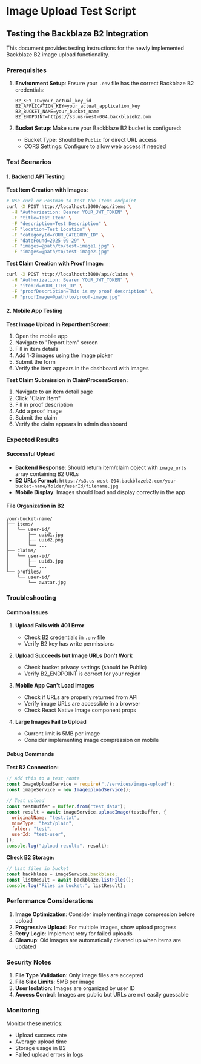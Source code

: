 # Image Upload Test Script

## Testing the Backblaze B2 Integration

This document provides testing instructions for the newly implemented Backblaze B2 image upload functionality.

### Prerequisites

1. **Environment Setup**: Ensure your `.env` file has the correct Backblaze B2 credentials:

   ```
   B2_KEY_ID=your_actual_key_id
   B2_APPLICATION_KEY=your_actual_application_key
   B2_BUCKET_NAME=your_bucket_name
   B2_ENDPOINT=https://s3.us-west-004.backblazeb2.com
   ```

2. **Bucket Setup**: Make sure your Backblaze B2 bucket is configured:
   - Bucket Type: Should be `Public` for direct URL access
   - CORS Settings: Configure to allow web access if needed

### Test Scenarios

#### 1. Backend API Testing

**Test Item Creation with Images:**

```bash
# Use curl or Postman to test the items endpoint
curl -X POST http://localhost:3000/api/items \
  -H "Authorization: Bearer YOUR_JWT_TOKEN" \
  -F "title=Test Item" \
  -F "description=Test Description" \
  -F "location=Test Location" \
  -F "categoryId=YOUR_CATEGORY_ID" \
  -F "dateFound=2025-09-29" \
  -F "images=@path/to/test-image1.jpg" \
  -F "images=@path/to/test-image2.jpg"
```

**Test Claim Creation with Proof Image:**

```bash
curl -X POST http://localhost:3000/api/claims \
  -H "Authorization: Bearer YOUR_JWT_TOKEN" \
  -F "itemId=YOUR_ITEM_ID" \
  -F "proofDescription=This is my proof description" \
  -F "proofImage=@path/to/proof-image.jpg"
```

#### 2. Mobile App Testing

**Test Image Upload in ReportItemScreen:**

1. Open the mobile app
2. Navigate to "Report Item" screen
3. Fill in item details
4. Add 1-3 images using the image picker
5. Submit the form
6. Verify the item appears in the dashboard with images

**Test Claim Submission in ClaimProcessScreen:**

1. Navigate to an item detail page
2. Click "Claim Item"
3. Fill in proof description
4. Add a proof image
5. Submit the claim
6. Verify the claim appears in admin dashboard

### Expected Results

#### Successful Upload

- **Backend Response**: Should return item/claim object with `image_urls` array containing B2 URLs
- **B2 URLs Format**: `https://s3.us-west-004.backblazeb2.com/your-bucket-name/folder/userId/filename.jpg`
- **Mobile Display**: Images should load and display correctly in the app

#### File Organization in B2

```
your-bucket-name/
├── items/
│   └── user-id/
│       ├── uuid1.jpg
│       ├── uuid2.png
│       └── ...
├── claims/
│   └── user-id/
│       ├── uuid3.jpg
│       └── ...
└── profiles/
    └── user-id/
        └── avatar.jpg
```

### Troubleshooting

#### Common Issues

1. **Upload Fails with 401 Error**

   - Check B2 credentials in `.env` file
   - Verify B2 key has write permissions

2. **Upload Succeeds but Image URLs Don't Work**

   - Check bucket privacy settings (should be Public)
   - Verify B2_ENDPOINT is correct for your region

3. **Mobile App Can't Load Images**

   - Check if URLs are properly returned from API
   - Verify image URLs are accessible in a browser
   - Check React Native Image component props

4. **Large Images Fail to Upload**
   - Current limit is 5MB per image
   - Consider implementing image compression on mobile

#### Debug Commands

**Test B2 Connection:**

```javascript
// Add this to a test route
const ImageUploadService = require("./services/image-upload");
const imageService = new ImageUploadService();

// Test upload
const testBuffer = Buffer.from("test data");
const result = await imageService.uploadImage(testBuffer, {
  originalName: "test.txt",
  mimeType: "text/plain",
  folder: "test",
  userId: "test-user",
});
console.log("Upload result:", result);
```

**Check B2 Storage:**

```javascript
// List files in bucket
const backblaze = imageService.backblaze;
const listResult = await backblaze.listFiles();
console.log("Files in bucket:", listResult);
```

### Performance Considerations

1. **Image Optimization**: Consider implementing image compression before upload
2. **Progressive Upload**: For multiple images, show upload progress
3. **Retry Logic**: Implement retry for failed uploads
4. **Cleanup**: Old images are automatically cleaned up when items are updated

### Security Notes

1. **File Type Validation**: Only image files are accepted
2. **File Size Limits**: 5MB per image
3. **User Isolation**: Images are organized by user ID
4. **Access Control**: Images are public but URLs are not easily guessable

### Monitoring

Monitor these metrics:

- Upload success rate
- Average upload time
- Storage usage in B2
- Failed upload errors in logs
